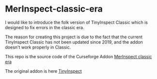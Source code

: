 # MerInspect-classic-era
I would like to introduce the folk version of TinyInspect Classic which is designed to fix errors in the classic era.

The reason for creating this project is due to the fact that the current TinyInspect Classic has not been updated since 2019, and the addon doesn't work properly in Classic.

This repo is the source code of the Curseforge Addon [MerInspect classic era](https://legacy.curseforge.com/wow/addons/merinspect-classic-era/)

The original addon is here [TinyInspect](https://www.curseforge.com/wow/addons/itemlevel-anywhere)
